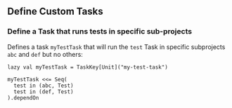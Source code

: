Define Custom Tasks 
-------------------

### Define a Task that runs tests in specific sub-projects

Defines a task `myTestTask` that will run the `test` Task in specific subprojects  `abc` and `def` but no others:

```
lazy val myTestTask = TaskKey[Unit]("my-test-task")

myTestTask <<= Seq(
  test in (abc, Test)
  test in (def, Test)
).dependOn
```